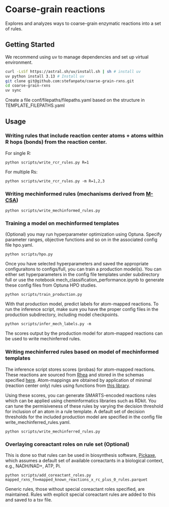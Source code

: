 # Coarse-grain reactions

Explores and analyzes ways to coarse-grain enzymatic reactions into a set of rules.

## Getting Started

We recommend using uv to manage dependencies and set up virtual environment.

```bash
curl -LsSf https://astral.sh/uv/install.sh | sh # install uv
uv python install 3.13 # Install uv
git clone git@github.com:stefanpate/coarse-grain-rxns.git
cd coarse-grain-rxns
uv sync
```

Create a file conf/filepaths/filepaths.yaml based on the structure in TEMPLATE_FILEPATHS.yaml

## Usage

### Writing rules that include reaction center atoms + atoms within R hops (bonds) from the reaction center.

For single R:

```
python scripts/write_rcr_rules.py R=1
```

For multiple Rs:

```
python scripts/write_rcr_rules.py -m R=1,2,3
```

### Writing mechinformed rules (mechanisms derived from [M-CSA](https://www.ebi.ac.uk/thornton-srv/m-csa/))

```
python scripts/write_mechinformed_rules.py
```

### Training a model on mechinformed templates

(Optional) you may run hyperparameter optimization using Optuna. Specify parameter ranges, objective functions and so on in the associated config file hpo.yaml.

```
python scripts/hpo.py
```

Once you have selected hyperparameters and saved the appropriate configuraitons to configs/full, you can train a production model(s). You can either set hyperparameters in the config file templates under subdirectory full or use the notebook mech_classification_performance.ipynb to generate these config files from Optuna HPO studies.

```
python scripts/train_production.py
```

With that production model, predict labels for atom-mapped reactions. To run the inference script, make sure you have the proper config files in the production subdirectory, including model checkpoints.

```
python scripts/infer_mech_labels.py -m
```

The scores output by the production model for atom-mapped reactions can be used to write mechinferred rules.

### Writing mechinferred rules based on model of mechinformed templates

The inference script stores scores (probas) for atom-mapped reactions. These reactions are sourced from [Rhea](https://www.rhea-db.org/) and stored in the schemas specified [here](https://github.com/stefanpate/enz-rxn-data). Atom-mappings are obtained by application of minimal (reaction center only) rules using functions from [this library](https://github.com/stefanpate/ergochemics). 

Using these scores, you can generate SMARTS-encoded reactions rules which can be applied using cheminformatics libraries such as RDkit. You can tune the permisiveness of these rules by varying the decision threshold for inclusion of an atom in a rule template. A default set of decision thresholds for the included production model are specified in the config file write_mechinferred_rules.yaml.

```
python scripts/write_mechinferred_rules.py
```

### Overlaying coreactant roles on rule set (Optional)

This is done so that rules can be used in biosynthesis software, [Pickaxe](https://github.com/tyo-nu/MINE-Database/tree/master), which assumes a default set of available coreactants in a biological context, e.g., NADH/NAD+, ATP, Pi.

```
python scripts/add_coreactant_roles.py mapped_rxns_fn=mapped_known_reactions_x_rc_plus_0_rules.parquet
```

Generic rules, those without special coreactant roles specified, are maintained. Rules with explicit special coreactant rules are added to this and saved to a tsv file.